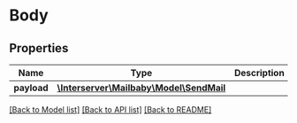 # Body

## Properties
Name | Type | Description | Notes
------------ | ------------- | ------------- | -------------
**payload** | [**\Interserver\Mailbaby\Model\SendMail**](SendMail.md) |  | [optional] 

[[Back to Model list]](../../README.md#documentation-for-models) [[Back to API list]](../../README.md#documentation-for-api-endpoints) [[Back to README]](../../README.md)

